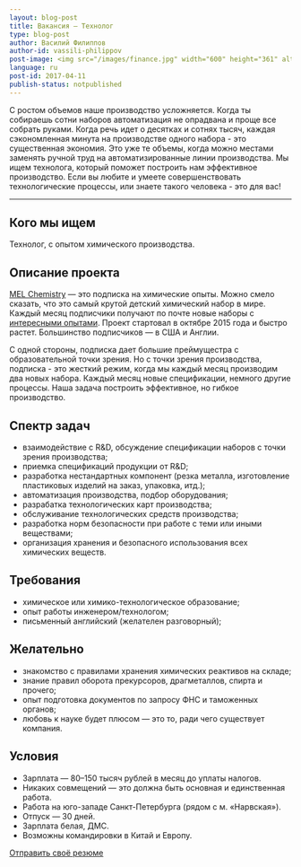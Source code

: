 ```yaml
---
layout: blog-post
title: Вакансия – Технолог
type: blog-post
author: Василий Филиппов
author-id: vassili-philippov
post-image: <img src="/images/finance.jpg" width="600" height="361" alt="Финансист">
language: ru
post-id: 2017-04-11
publish-status: notpublished
---
```

С ростом объемов наше производство усложняется. Когда ты собираешь сотни наборов автоматизация не опрадвана и проще все собрать руками. Когда речь идет о десятках и сотнях тысяч, каждая сэкономленная минута на производстве одного набора - это существенная экономия. Это уже те объемы, когда можно местами заменять ручной труд на автоматизированные линии производства. Мы ищем технолога, который поможет построить нам эффективное производство. Если вы любите и умеете совершенствовать технологические процессы, или знаете такого человека - это для вас!
<!-- more -->

---

## Кого мы ищем

Технолог, с опытом химического производства.

## Описание проекта

<a href="https://melscience.com/">MEL Chemistry</a> — это подписка на химические опыты. Можно смело сказать, что это самый крутой детский химический набор в мире. Каждый месяц подписчики получают по почте новые наборы с <a href="https://melscience.com/ru/experiments/">интересными опытами</a>. Проект стартовал в октябре 2015 года и быстро растет. Большинство подписчиков — в США и Англии. 

С одной стороны, подписка дает большие преймущестра с образовательной точки зрения. Но с точки зрения производства, подписка - это жесткий режим, когда мы каждый месяц производим два новых набора. Каждый месяц новые спецификации, немного другие процессы. Наша задача построить эффективное, но гибкое производство.

## Спектр задач
* взаимодействие с R&D, обсуждение спецификации наборов с точки зрения производства;
* приемка спецификаций продукции от R&D;
* разработка нестандартных компонент (резка металла, изготовление пластиковых изделий на заказ, упаковка, итд.);
* автоматизация производства, подбор оборудования;
* разрабатка технологических карт производства;
* обслуживание технологических средств производства;
* разработка норм безопасности при работе с теми или иными веществами;
* организация хранения и безопасного использования всех химических веществ.

## Требования
* химическое или химико-технологическое образование;
* опыт работы инженером/технологом;
* письменный английский (желателен разговорный);

## Желательно
* знакомство с правилами хранения химических реактивов на складе;
* знание правил оборота прекурсоров, драгметаллов, спирта и прочего;
* опыт подготовка документов по запросу ФНС и таможенных органов;
* любовь к науке будет плюсом — это то, ради чего существует компания.

## Условия
* Зарплата — 80–150 тысяч рублей в месяц до уплаты налогов.
* Никаких совмещений — это должна быть основная и единственная работа.
* Работа на юго-западе Санкт-Петербурга (рядом с м. «Нарвская»).
* Отпуск — 30 дней.
* Зарплата белая, ДМС.
* Возможны командировки в Китай и Европу.

<a class="btn btn-primary btn-lg active" href="mailto:vassili@melscience.com" role="button">Отправить своё резюме</a>
